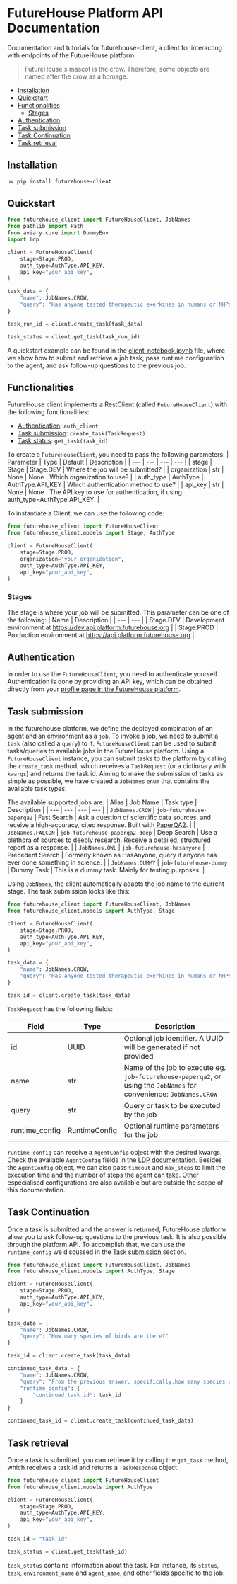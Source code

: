 # FutureHouse Platform API Documentation

Documentation and tutorials for futurehouse-client, a client for interacting with endpoints of the FutureHouse platform.

> FutureHouse's mascot is the crow. Therefore, some objects are named after the crow as a homage.

<!--TOC-->

- [Installation](#installation)
- [Quickstart](#quickstart)
- [Functionalities](#functionalities)
  - [Stages](#stages)
- [Authentication](#authentication)
- [Task submission](#task-submission)
- [Task Continuation](#task-continuation)
- [Task retrieval](#task-retrieval)

<!--TOC-->

## Installation

```bash
uv pip install futurehouse-client
```

## Quickstart

```python
from futurehouse_client import FutureHouseClient, JobNames
from pathlib import Path
from aviary.core import DummyEnv
import ldp

client = FutureHouseClient(
    stage=Stage.PROD,
    auth_type=AuthType.API_KEY,
    api_key="your_api_key",
)

task_data = {
    "name": JobNames.CROW,
    "query": "Has anyone tested therapeutic exerkines in humans or NHPs?"
}

task_run_id = client.create_task(task_data)

task_status = client.get_task(task_run_id)
```

A quickstart example can be found in the [client_notebook.ipynb](./docs/client_notebook.ipynb) file, where we show how to submit and retrieve a job task, pass runtime configuration to the agent, and ask follow-up questions to the previous job.

## Functionalities

FutureHouse client implements a RestClient (called `FutureHouseClient`) with the following functionalities:

- [Authentication](#authtype): `auth_client`
- [Task submission](#task-submission): `create_task(TaskRequest)`
- [Task status](#task-status): `get_task(task_id)`

To create a `FutureHouseClient`, you need to pass the following parameters:
| Parameter | Type | Default | Description |
| --- | --- | --- | --- |
| stage | Stage | Stage.DEV | Where the job will be submitted? |
| organization | str \| None | None | Which organization to use? |
| auth_type | AuthType | AuthType.API_KEY | Which authentication method to use? |
| api_key | str \| None | None | The API key to use for authentication, if using auth_type=AuthType.API_KEY. |

To instantiate a Client, we can use the following code:

```python
from futurehouse_client import FutureHouseClient
from futurehouse_client.models import Stage, AuthType

client = FutureHouseClient(
    stage=Stage.PROD,
    organization="your_organization",
    auth_type=AuthType.API_KEY,
    api_key="your_api_key",
)
```

### Stages

The stage is where your job will be submitted. This parameter can be one of the following:
| Name | Description |
| --- | --- |
| Stage.DEV | Development environment at https://dev.api.platform.futurehouse.org |
| Stage.PROD | Production environment at https://api.platform.futurehouse.org |

## Authentication

In order to use the `FutureHouseClient`, you need to authenticate yourself. Authentication is done by providing an API key, which can be obtained directly from your [profile page in the FutureHouse platform](https://platform.futurehouse.org/profile).

## Task submission

In the futurehouse platform, we define the deployed combination of an agent and an environment as a `job`. To invoke a job, we need to submit a `task` (also called a `query`) to it.
`FutureHouseClient` can be used to submit tasks/queries to available jobs in the FutureHouse platform. Using a `FutureHouseClient` instance, you can submit tasks to the platform by calling the `create_task` method, which receives a `TaskRequest` (or a dictionary with `kwargs`) and returns the task id.
Aiming to make the submission of tasks as simple as possible, we have created a `JobNames` `enum` that contains the available task types.

The available supported jobs are:
| Alias | Job Name | Task type | Description |
| --- | --- | --- | --- |
| `JobNames.CROW` | `job-futurehouse-paperqa2` | Fast Search | Ask a question of scientific data sources, and receive a high-accuracy, cited response. Built with [PaperQA2](https://github.com/Future-House/paper-qa). |
| `JobNames.FALCON` | `job-futurehouse-paperqa2-deep` | Deep Search | Use a plethora of sources to deeply research. Receive a detailed, structured report as a response. |
| `JobNames.OWL` | `job-futurehouse-hasanyone` | Precedent Search | Formerly known as HasAnyone, query if anyone has ever done something in science. |
| `JobNames.DUMMY` | `job-futurehouse-dummy` | Dummy Task | This is a dummy task. Mainly for testing purposes. |

Using `JobNames`, the client automatically adapts the job name to the current stage.
The task submission looks like this:

```python
from futurehouse_client import FutureHouseClient, JobNames
from futurehouse_client.models import AuthType, Stage

client = FutureHouseClient(
    stage=Stage.PROD,
    auth_type=AuthType.API_KEY,
    api_key="your_api_key",
)

task_data = {
    "name": JobNames.CROW,
    "query": "Has anyone tested therapeutic exerkines in humans or NHPs?"
}

task_id = client.create_task(task_data)
```

`TaskRequest` has the following fields:

| Field          | Type          | Description                                                                                                         |
| -------------- | ------------- | ------------------------------------------------------------------------------------------------------------------- |
| id             | UUID          | Optional job identifier. A UUID will be generated if not provided                                                   |
| name           | str           | Name of the job to execute eg. `job-futurehouse-paperqa2`, or using the `JobNames` for convenience: `JobNames.CROW` |
| query          | str           | Query or task to be executed by the job                                                                             |
| runtime_config | RuntimeConfig | Optional runtime parameters for the job                                                                             |

`runtime_config` can receive a `AgentConfig` object with the desired kwargs. Check the available `AgentConfig` fields in the [LDP documentation](https://github.com/Future-House/ldp/blob/main/src/ldp/agent/agent.py#L87). Besides the `AgentConfig` object, we can also pass `timeout` and `max_steps` to limit the execution time and the number of steps the agent can take.
Other especialised configurations are also available but are outside the scope of this documentation.

## Task Continuation

Once a task is submitted and the answer is returned, FutureHouse platform allow you to ask follow-up questions to the previous task.
It is also possible through the platform API.
To accomplish that, we can use the `runtime_config` we discussed in the [Task submission](#task-submission) section.

```python
from futurehouse_client import FutureHouseClient, JobNames
from futurehouse_client.models import AuthType, Stage

client = FutureHouseClient(
    stage=Stage.PROD,
    auth_type=AuthType.API_KEY,
    api_key="your_api_key",
)

task_data = {
    "name": JobNames.CROW,
    "query": "How many species of birds are there?"
}

task_id = client.create_task(task_data)

continued_task_data = {
    "name": JobNames.CROW,
    "query": "From the previous answer, specifically,how many species of crows are there?",
    "runtime_config": {
        "continued_task_id": task_id
    }
}

continued_task_id = client.create_task(continued_task_data)
```

## Task retrieval

Once a task is submitted, you can retrieve it by calling the `get_task` method, which receives a task id and returns a `TaskResponse` object.

```python
from futurehouse_client import FutureHouseClient
from futurehouse_client.models import AuthType

client = FutureHouseClient(
    stage=Stage.PROD,
    auth_type=AuthType.API_KEY,
    api_key="your_api_key",
)

task_id = "task_id"

task_status = client.get_task(task_id)
```

`task_status` contains information about the task. For instance, its `status`, `task`, `environment_name` and `agent_name`, and other fields specific to the job.
